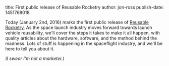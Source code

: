 title: First public release of Reusable Rocketry
author: jon-ross
publish-date: 1451768018

Today (January 2nd, 2016) marks the first public release of
[Reusable Rocketry](/). As the space launch industry moves forward
towards launch vehicle reusability, we'll cover the steps it takes to
make it all happen, with quality articles about the hardware,
software, and the method behind the madness. Lots of stuff is
happening in the spaceflight industry, and we'll be here to tell you
about it.

_(I swear I'm not a marketer.)_
